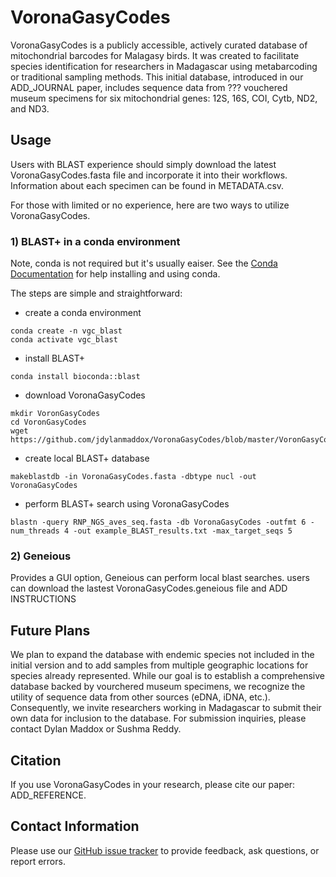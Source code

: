 # VoronaGasyCodes
VoronaGasyCodes is a publicly accessible, actively curated database of mitochondrial barcodes for Malagasy birds. It was created to facilitate species identification for researchers in Madagascar using metabarcoding or traditional sampling methods. This initial database, introduced in our ADD_JOURNAL paper, includes sequence data from ??? vouchered museum specimens for six mitochondrial genes: 12S, 16S, COI, Cytb, ND2, and ND3. 

## Usage
Users with BLAST experience should simply download the latest VoronaGasyCodes.fasta file and incorporate it into their workflows. Information about each specimen can be found in  METADATA.csv.

For those with limited or no experience, here are two ways to utilize VoronaGasyCodes.

### 1) BLAST+ in a conda environment 
Note, conda is not required but it's usually eaiser. See the [Conda Documentation](https://conda.io/projects/conda/en/latest/index.html) for help installing and using conda. 

The steps are simple and straightforward:

- create a conda environment
```
conda create -n vgc_blast
conda activate vgc_blast
```
- install BLAST+
```
conda install bioconda::blast
```
- download VoronaGasyCodes
```
mkdir VoronGasyCodes
cd VoronGasyCodes
wget https://github.com/jdylanmaddox/VoronaGasyCodes/blob/master/VoronGasyCodes.fasta
```
- create local BLAST+ database
```
makeblastdb -in VoronaGasyCodes.fasta -dbtype nucl -out VoronaGasyCodes
```
- perform BLAST+ search using VoronaGasyCodes  
```
blastn -query RNP_NGS_aves_seq.fasta -db VoronaGasyCodes -outfmt 6 -num_threads 4 -out example_BLAST_results.txt -max_target_seqs 5 
```

### 2) Geneious
Provides a GUI option, Geneious can perform local blast searches. users can download the lastest VoronaGasyCodes.geneious file and ADD INSTRUCTIONS


## Future Plans
We plan to expand the database with endemic species not included in the initial version and to add samples from multiple geographic locations for species already represented. While our goal is to establish a comprehensive database backed by vourchered museum specimens, we recognize the utility of sequence data from other sources (eDNA, iDNA, etc.). Consequently, we invite researchers working in Madagascar to submit their own data for inclusion to the database. For submission inquiries, please contact Dylan Maddox or Sushma Reddy.

## Citation
If you use VoronaGasyCodes in your research, please cite our paper: ADD_REFERENCE.

## Contact Information
Please use our [GitHub issue tracker](https://github.com/jdylanmaddox/VoronaGasyCodes/issues) to provide feedback, ask questions, or report errors.
